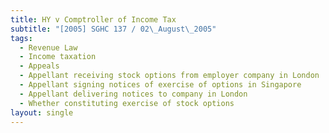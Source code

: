 ```yaml
---
title: HY v Comptroller of Income Tax
subtitle: "[2005] SGHC 137 / 02\_August\_2005"
tags:
  - Revenue Law
  - Income taxation
  - Appeals
  - Appellant receiving stock options from employer company in London
  - Appellant signing notices of exercise of options in Singapore
  - Appellant delivering notices to company in London
  - Whether constituting exercise of stock options
layout: single
---
```


